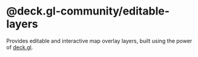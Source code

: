 # @deck.gl-community/editable-layers

Provides editable and interactive map overlay layers, built using the power of [deck.gl](https://deck.gl/).
